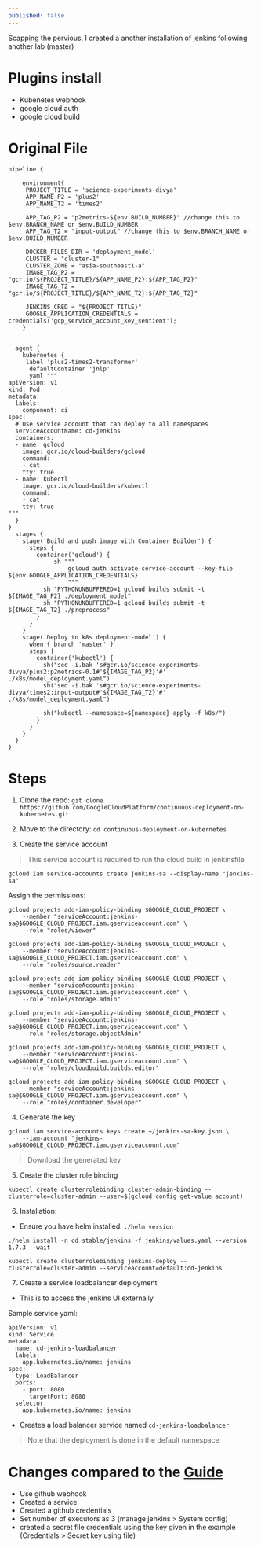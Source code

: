 ```yaml
---
published: false
---
```

Scapping the pervious, I created a another installation of jenkins following another lab (master)

# Plugins install
- Kubenetes webhook
- google cloud auth
- google cloud build



# Original File
```
pipeline {

    environment{
     PROJECT_TITLE = 'science-experiments-divya'
     APP_NAME_P2 = 'plus2'
     APP_NAME_T2 = 'times2'

     APP_TAG_P2 = "p2metrics-${env.BUILD_NUMBER}" //change this to $env.BRANCH_NAME or $env.BUILD_NUMBER
     APP_TAG_T2 = "input-output" //change this to $env.BRANCH_NAME or $env.BUILD_NUMBER

     DOCKER_FILES_DIR = 'deployment_model'
     CLUSTER = "cluster-1"
     CLUSTER_ZONE = "asia-southeast1-a"
     IMAGE_TAG_P2 = "gcr.io/${PROJECT_TITLE}/${APP_NAME_P2}:${APP_TAG_P2}"
     IMAGE_TAG_T2 = "gcr.io/${PROJECT_TITLE}/${APP_NAME_T2}:${APP_TAG_T2}"

     JENKINS_CRED = "${PROJECT_TITLE}"
     GOOGLE_APPLICATION_CREDENTIALS = credentials('gcp_service_account_key_sentient');
    }


  agent {
    kubernetes {
     label 'plus2-times2-transformer'
      defaultContainer 'jnlp'
      yaml """
apiVersion: v1
kind: Pod
metadata:
  labels:
    component: ci
spec:
  # Use service account that can deploy to all namespaces
  serviceAccountName: cd-jenkins
  containers:
  - name: gcloud
    image: gcr.io/cloud-builders/gcloud
    command:
    - cat
    tty: true
  - name: kubectl
    image: gcr.io/cloud-builders/kubectl
    command:
    - cat
    tty: true
"""
  }
}
  stages {
    stage('Build and push image with Container Builder') {
      steps {
        container('gcloud') {
             sh """
                 gcloud auth activate-service-account --key-file ${env.GOOGLE_APPLICATION_CREDENTIALS}
                 """
          sh "PYTHONUNBUFFERED=1 gcloud builds submit -t ${IMAGE_TAG_P2} ./deployment_model"
          sh "PYTHONUNBUFFERED=1 gcloud builds submit -t ${IMAGE_TAG_T2} ./preprocess"
        }
      }
    }
    stage('Deploy to k8s deployment-model') {
      when { branch 'master' }
      steps {
        container('kubectl') {
          sh("sed -i.bak 's#gcr.io/science-experiments-divya/plus2:p2metrics-0.1#'${IMAGE_TAG_P2}'#' ./k8s/model_deployment.yaml")
          sh("sed -i.bak 's#gcr.io/science-experiments-divya/times2:input-output#'${IMAGE_TAG_T2}'#' ./k8s/model_deployment.yaml")

          sh("kubectl --namespace=${namespace} apply -f k8s/")
        } 
      }
    }  
  }
}
```

# Steps


1. Clone the repo:
`git clone https://github.com/GoogleCloudPlatform/continuous-deployment-on-kubernetes.git`

2. Move to the directory:
`cd continuous-deployment-on-kubernetes`


3. Create the service account
> This service account is required to run the cloud build in jenkinsfile

`gcloud iam service-accounts create jenkins-sa --display-name "jenkins-sa"`


Assign the permissions:

```
gcloud projects add-iam-policy-binding $GOOGLE_CLOUD_PROJECT \
    --member "serviceAccount:jenkins-sa@$GOOGLE_CLOUD_PROJECT.iam.gserviceaccount.com" \
    --role "roles/viewer"

gcloud projects add-iam-policy-binding $GOOGLE_CLOUD_PROJECT \
    --member "serviceAccount:jenkins-sa@$GOOGLE_CLOUD_PROJECT.iam.gserviceaccount.com" \
    --role "roles/source.reader"

gcloud projects add-iam-policy-binding $GOOGLE_CLOUD_PROJECT \
    --member "serviceAccount:jenkins-sa@$GOOGLE_CLOUD_PROJECT.iam.gserviceaccount.com" \
    --role "roles/storage.admin"

gcloud projects add-iam-policy-binding $GOOGLE_CLOUD_PROJECT \
    --member "serviceAccount:jenkins-sa@$GOOGLE_CLOUD_PROJECT.iam.gserviceaccount.com" \
    --role "roles/storage.objectAdmin"

gcloud projects add-iam-policy-binding $GOOGLE_CLOUD_PROJECT \
    --member "serviceAccount:jenkins-sa@$GOOGLE_CLOUD_PROJECT.iam.gserviceaccount.com" \
    --role "roles/cloudbuild.builds.editor"

gcloud projects add-iam-policy-binding $GOOGLE_CLOUD_PROJECT \
    --member "serviceAccount:jenkins-sa@$GOOGLE_CLOUD_PROJECT.iam.gserviceaccount.com" \
    --role "roles/container.developer"
```



4. Generate the key
```
gcloud iam service-accounts keys create ~/jenkins-sa-key.json \
    --iam-account "jenkins-sa@$GOOGLE_CLOUD_PROJECT.iam.gserviceaccount.com"
```

> Download the generated key


5. Create the cluster role binding
```
kubectl create clusterrolebinding cluster-admin-binding --clusterrole=cluster-admin --user=$(gcloud config get-value account)
```


6. Installation:

- Ensure you have helm installed: `./helm version`



`./helm install -n cd stable/jenkins -f jenkins/values.yaml --version 1.7.3 --wait`


`kubectl create clusterrolebinding jenkins-deploy --clusterrole=cluster-admin --serviceaccount=default:cd-jenkins`


7. Create a service loadbalancer deployment

- This is to access the jenkins UI externally

Sample service yaml:

```
apiVersion: v1
kind: Service
metadata:
  name: cd-jenkins-loadbalancer
  labels:
    app.kubernetes.io/name: jenkins
spec:
  type: LoadBalancer
  ports:
    - port: 8080
      targetPort: 8080
  selector:
    app.kubernetes.io/name: jenkins
```
- Creates a load balancer service named `cd-jenkins-loadbalancer`

> Note that the deployment is done in the default namespace



# Changes compared to the [Guide](https://github.com/GoogleCloudPlatform/continuous-deployment-on-kubernetes)
- Use github webhook
- Created a service
- Created a github credentials
- Set number of executors as 3 (manage jenkins > System config)
- created a secret file credentials using the key given in the example (Credentials > Secret key using file)




